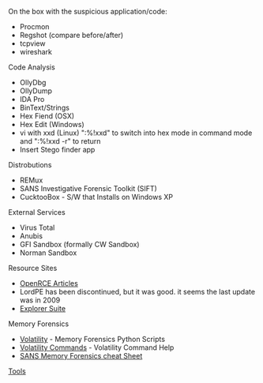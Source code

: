 On the box with the suspicious application/code:
- Procmon
- Regshot (compare before/after)
- tcpview
- wireshark

Code Analysis 
- OllyDbg
- OllyDump
- IDA Pro
- BinText/Strings
- Hex Fiend (OSX)
- Hex Edit (Windows)
- vi with xxd (Linux) ":%!xxd" to switch into hex mode in command mode and ":%!xxd -r" to return
- Insert Stego finder app

Distrobutions 
- REMux
- SANS Investigative Forensic Toolkit (SIFT)
- CucktooBox - S/W that Installs on Windows XP

External Services 
- Virus Total
- Anubis
- GFI Sandbox (formally CW Sandbox)
- Norman Sandbox

Resource Sites 
- [OpenRCE Articles](www.openrce.org)
- LordPE has been discontinued, but it was good. it seems the last update was in 2009
- [Explorer Suite](http://ntcore.com/exsuite.php)

Memory Forensics 
- [Volatility](https://code.google.com/p/volatility) - Memory Forensics Python Scripts 
- [Volatility Commands](https://code.google.com/p/volatility/wiki/CommandReference) - Volatility Command Help
- [SANS Memory Forensics cheat Sheet](https://blogs.sans.org/computer-forensics/files/2012/04/Memory-Forensics-Cheat-Sheet-v1_2.pdf) 

[Tools](../tools.md)
